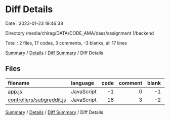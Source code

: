 # Diff Details

Date : 2023-01-23 19:46:38

Directory /media/chirag/DATA/CODE_AMA/dass/assignment 1/backend

Total : 2 files,  17 codes, 3 comments, -3 blanks, all 17 lines

[Summary](results.md) / [Details](details.md) / [Diff Summary](diff.md) / Diff Details

## Files
| filename | language | code | comment | blank | total |
| :--- | :--- | ---: | ---: | ---: | ---: |
| [app.js](/app.js) | JavaScript | -1 | 0 | -1 | -2 |
| [controllers/subgreddit.js](/controllers/subgreddit.js) | JavaScript | 18 | 3 | -2 | 19 |

[Summary](results.md) / [Details](details.md) / [Diff Summary](diff.md) / Diff Details
